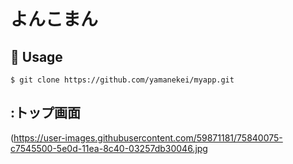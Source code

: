 # よんこまん
## 💬 Usage
`$ git clone https://github.com/yamanekei/myapp.git`  
## :トップ画面
(https://user-images.githubusercontent.com/59871181/75840075-c7545500-5e0d-11ea-8c40-03257db30046.jpg

